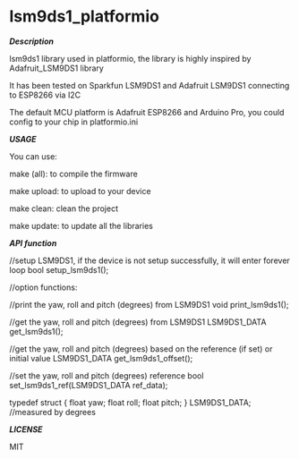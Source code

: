 # lsm9ds1_platformio

***Description***

lsm9ds1 library used in platformio, the library is highly inspired by Adafruit_LSM9DS1 library

It has been tested on Sparkfun LSM9DS1 and Adafruit LSM9DS1 connecting to ESP8266 via I2C

The default MCU platform is Adafruit ESP8266 and Arduino Pro, you could config to your chip in platformio.ini

***USAGE***

You can use:

make (all): to compile the firmware

make upload: to upload to your device

make clean: clean the project

make update: to update all the libraries

***API function***

//setup LSM9DS1, if the device is not setup successfully, it will enter forever loop bool setup_lsm9ds1();

//option functions:

//print the yaw, roll and pitch (degrees) from LSM9DS1 void print_lsm9ds1();

//get the yaw, roll and pitch (degrees) from LSM9DS1 LSM9DS1_DATA get_lsm9ds1();

//get the yaw, roll and pitch (degrees) based on the reference (if set) or initial value LSM9DS1_DATA get_lsm9ds1_offset();

//set the yaw, roll and pitch (degrees) reference bool set_lsm9ds1_ref(LSM9DS1_DATA ref_data);

typedef struct { float yaw; float roll; float pitch; } LSM9DS1_DATA; //measured by degrees

***LICENSE***

MIT
